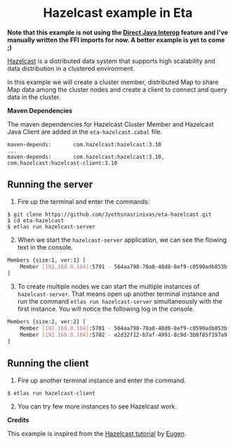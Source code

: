
<h1 align="center">Hazelcast example in Eta</h1>

**Note that this example is not using the [Direct Java Interop](https://github.com/typelead/eta/issues/647) feature and I've manually written the FFI imports for now. A better example is yet to come ;)**

[Hazelcast](https://hazelcast.org/) is a distributed data system that supports high scalability and data distribution in a clustered environment.

In this example we will create a cluster member, distributed Map to share Map data among the cluster nodes and create a client to connect and query data in the cluster.

**Maven Dependencies**

The maven dependencies for Hazelcast Cluster Member and Hazelcast Java Client are added in the `eta-hazelcast.cabal` file.

```cabal
maven-depends:       com.hazelcast:hazelcast:3.10
...
maven-depends:       com.hazelcast:hazelcast:3.10, com.hazelcast:hazelcast-client:3.10

```

## Running the server

1) Fire up the terminal and enter the commands:

  ```
  $ git clone https://github.com/Jyothsnasrinivas/eta-hazelcast.git
  $ cd eta-hazelcast
  $ etlas run hazelcast-server
  ```

2) When we start the `hazelcast-server` application, we can see the flowing text in the console.

```bash
Members {size:1, ver:1} [
	Member [192.168.0.104]:5701 - 564aa798-70a8-48d8-8ef9-c0590adb853b this
]
```

3) To create multiple nodes we can start the multiple instances of `hazelcast-server`. That means open up another terminal instance and run the command `etlas run hazelcast-server` simultaneously with the first instance. You will notice the following log in the console.

```bash
Members {size:2, ver:2} [
	Member [192.168.0.104]:5701 - 564aa798-70a8-48d8-8ef9-c0590adb853b this
	Member [192.168.0.104]:5702 - e2d32f12-b7af-4991-8c9d-3b8f85f197a9
]
```

## Running the client

1) Fire up another terminal instance and enter the command.

```
$ etlas run hazelcast-client
```

2) You can try few more instances to see Hazelcast work.


**Credits**

This example is inspired from the [Hazelcast tutorial](https://github.com/eugenp/tutorials/tree/master/hazelcast) by [Eugen](https://github.com/eugenp).
